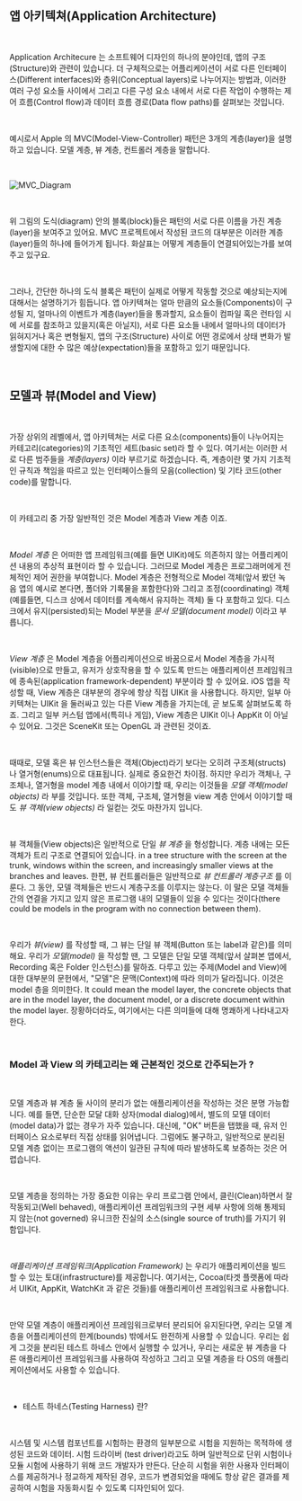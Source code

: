## 앱 아키텍쳐(Application Architecture)

<br>

Application Architecure 는 소프트웨어 디자인의 하나의 분야인데, 앱의 구조(Structure)와 관련이 있습니다. 더 구체적으로는 어플리케이션이 서로 다른 인터페이스(Different interfaces)와 층위(Conceptual layers)로 나누어지는 방법과, 이러한 여러 구성 요소들 사이에서 그리고 다른 구성 요소 내에서 서로 다른 작업이 수행하는 제어 흐름(Control flow)과 데이터 흐름 경로(Data flow paths)를 살펴보는 것입니다. 

<br>

예시로서 Apple 의 MVC(Model-View-Controller) 패턴은 3개의 계층(layer)을 설명하고 있습니다. 모델 계층, 뷰 계층, 컨트롤러 계층을 말합니다.

<br>

![MVC_Diagram](https://i.imgur.com/NFYdnX4.png)

<br>

위 그림의 도식(diagram) 안의 블록(block)들은 패턴의 서로 다른 이름을 가진 계층(layer)을 보여주고 있어요. MVC 프로젝트에서 작성된 코드의 대부분은 이러한 계층(layer)들의 하나에 들어가게 됩니다. 화살표는 어떻게 계층들이 연결되어있는가를 보여주고 있구요.

<br>

그러나, 간단한 하나의 도식 블록은 패턴이 실제로 어떻게 작동할 것으로 예상되는지에 대해서는 설명하기가 힘듭니다. 앱 아키텍쳐는 얼마 만큼의 요소들(Components)이 구성될 지, 얼마나의 이벤트가 계층(layer)들을 통과할지, 요소들이 컴파일 혹은 런타임 시에 서로를 참조하고 있을지(혹은 아닐지), 서로 다른 요소들 내에서 얼마나의 데이터가 읽혀지거나 혹은 변형될지, 앱의 구조(Structure) 사이로 어떤 경로에서 상태 변화가 발생할지에 대한 수 많은 예상(expectation)들을 포함하고 있기 때문입니다.  

<br>

## 모델과 뷰(Model and View)

<br>

가장 상위의 레벨에서, 앱 아키텍쳐는 서로 다른 요소(components)들이 나누어지는 카테고리(categories)의 기초적인 세트(basic set)라 할 수 있다. 여기서는 이러한 서로 다른 범주들을 *계층(layers)* 이라 부르기로 하겠습니다. 즉, 계층이란 몇 가지 기초적인 규칙과 책임을 따르고 있는 인터페이스들의 모음(collection) 및 기타 코드(other code)를 말합니다.

<br>

이 카테고리 중 가장 일반적인 것은 Model 계층과 View 계층 이죠.

<br>

*Model 계층* 은 어떠한 앱 프레임워크(예를 들면 UIKit)에도 의존하지 않는 어플리케이션 내용의 추상적 표현이라 할 수 있습니다. 그러므로 Model 계층은 프로그래머에게 전체적인 제어 권한을 부여합니다. Model 계층은 전형적으로 Model 객체(앞서 봤던 녹음 앱의 예시로 본다면, 폴더와 기록물을 포함한다)와 그리고 조정(coordinating) 객체(예를들면, 디스크 상에서 데이터를 계속해서 유지하는 객체) 둘 다 포함하고 있다. 디스크에서 유지(persisted)되는 Model 부분을 *문서 모델(document model)* 이라고 부릅니다.

<br>

*View 계층* 은 Model 계층을 어플리케이션으로 바꿈으로서 Model 계층을 가시적(visible)으로 만들고, 유저가 상호작용을 할 수 있도록 만드는 애플리케이션 프레임워크에 종속된(application framework-dependent) 부분이라 할 수 있어요. iOS 앱을 작성할 때, View 계층은 대부분의 경우에 항상 직접 UIKit 을 사용합니다. 하지만, 일부 아키텍쳐는 UIKit 을 둘러싸고 있는 다른 View 계층을 가지는데, 곧 보도록 살펴보도록 하죠. 그리고 일부 커스텀 앱에서(특히나 게임), View 계층은 UIKit 이나 AppKit 이 아닐 수 있어요. 그것은 SceneKit 또는 OpenGL 과 관련된 것이죠.

<br>

때때로, 모델 혹은 뷰 인스턴스들은 객체(Object)라기 보다는 오히려 구조체(structs)나 열거형(enums)으로 대표됩니다. 실제로 중요한건 차이점. 하지만 우리가 객체나, 구조체나, 열거형을 model 계층 내에서 이야기할 때, 우리는 이것들을 *모델 객체(model objects)* 라 부를 것입니다. 또한 객체, 구조체, 열거형을 view 계층 안에서 이야기할 때도 *뷰 객체(view objects)* 라 일컫는 것도 마찬가지 입니다.

<br>

뷰 객체들(View objects)은 일반적으로 단일 *뷰 계층* 을 형성합니다. 계층 내에는 모든 객체가 트리 구조로 연결되어 있습니다. in a tree structure with the screen at the trunk, windows within the screen, and increasingly smaller views at the branches and leaves. 한편, 뷰 컨트롤러들은 일반적으로 *뷰 컨트롤러 계층구조* 를 이룬다. 그 동안, 모델 객체들은 반드시 계층구조를 이루지는 않는다. 이 말은 모댈 객체들간의 연결을 가지고 있지 않은 프로그램 내의 모델들이 있을 수 있다는 것이다(there could be models in the program with no connection between them).

<br>

우리가 *뷰(view)* 를 작성할 때, 그 뷰는 단일 뷰 객체(Button 또는 label과 같은)를 의미해요. 우리가 *모델(model)* 을 작성할 땐, 그 모델은 단일 모델 객체(앞서 살펴본 앱에서, Recording 혹은 Folder 인스턴스)를 말하죠. 다루고 있는 주제(Model and View)에 대한 대부분의 문헌에서, "모델"은 문맥(Context)에 따라 의미가 달라집니다. 이것은 model 층을 의미한다. It could mean the model layer, the concrete objects that are in the model layer, the document model, or a discrete document within the model layer. 장황하더라도, 여기에서는 다른 의미들에 대해 명쾌하게 나타내고자 한다.

<br>

### Model 과 View 의 카테고리는 왜 근본적인 것으로 간주되는가 ?

<br>

모델 계층과 뷰 계층 둘 사이의 분리가 없는 애플리케이션을 작성하는 것은 분명 가능합니다. 예를 들면, 단순한 모달 대화 상자(modal dialog)에서, 별도의 모델 데이터(model data)가 없는 경우가 자주 있습니다. 대신에, "OK" 버튼을 탭했을 때, 유저 인터페이스 요소로부터 직접 상태를 읽어냅니다. 그럼에도 불구하고, 일반적으로 분리된 모델 계층 없이는 프로그램의 액션이 일관된 규칙에 따라 발생하도록 보증하는 것은 어렵습니다. 

<br> 

모델 계층을 정의하는 가장 중요한 이유는 우리 프로그램 안에서, 클린(Clean)하면서 잘 작동되고(Well behaved), 애플리케이션 프레임워크의 구현 세부 사항에 의해 통제되지 않는(not governed) 유니크한 진실의 소스(single source of truth)를 가지기 위함입니다. 

<br>

*애플리케이션 프레임워크(Application Framework)* 는 우리가 애플리케이션을 빌드 할 수 있는 토대(infrastructure)를 제공합니다. 여기서는, Cocoa(타겟 플랫폼에 따라서 UIKit, AppKit, WatchKit 과 같은 것들)를 애플리케이션 프레임워크로 사용합니다. 

<br>

만약 모델 계층이 애플리케이션 프레임워크로부터 분리되어 유지된다면, 우리는 모델 계층을 어플리케이션의 한계(bounds) 밖에서도 완전하게 사용할 수 있습니다. 우리는 쉽게 그것을 분리된 테스트 하네스 안에서 실행할 수 있거나, 우리는 새로운 뷰 계층을 다른 애플리케이션 프레임워크를 사용하여 작성하고 그리고 모델 계층을 타 OS의 애플리케이션에서도 사용할 수 있습니다. 

<br>

* 테스트 하네스(Testing Harness) 란?

<br>

시스템 및 시스템 컴포넌트를 시험하는 환경의 일부분으로 시험을 지원하는 목적하에 생성된 코드와 데이터. 시험 드라이버 (test driver)라고도 하며 일반적으로 단위 시험이나 모듈 시험에 사용하기 위해 코드 개발자가 만든다. 단순히 시험을 위한 사용자 인터페이스를 제공하거나 정교하게 제작된 경우, 코드가 변경되었을 때에도 항상 같은 결과를 제공하여 시험을 자동화시킬 수 있도록 디자인되어 있다.

<br>

